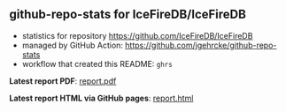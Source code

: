 ## github-repo-stats for IceFireDB/IceFireDB

- statistics for repository https://github.com/IceFireDB/IceFireDB
- managed by GitHub Action: https://github.com/jgehrcke/github-repo-stats
- workflow that created this README: `ghrs`

**Latest report PDF**: [report.pdf](https://github.com/gitsrc/icefirelabs-status/raw/github-repo-stats/IceFireDB/IceFireDB/latest-report/report.pdf)


**Latest report HTML via GitHub pages**: [report.html](https://gitsrc.github.io/icefiredb-status/IceFireDB/IceFireDB/latest-report/report.html)
